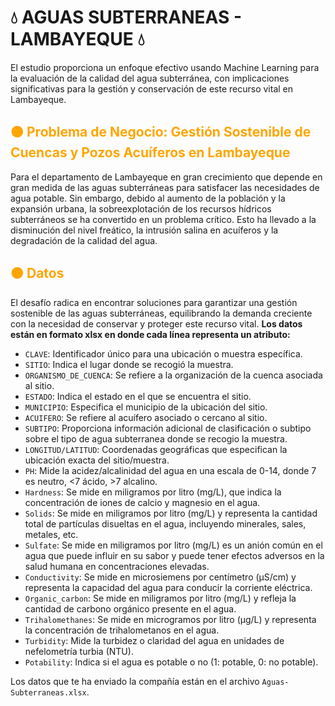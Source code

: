 # 💧 **AGUAS SUBTERRANEAS - LAMBAYEQUE** 💧
El estudio proporciona un enfoque efectivo usando Machine Learning para la evaluación de la calidad del agua subterránea, con implicaciones significativas para la gestión y conservación de este recurso vital en Lambayeque.
## <font color='orange'>🟠 **Problema de Negocio: Gestión Sostenible de Cuencas y Pozos Acuíferos en Lambayeque** </font>
Para el departamento de Lambayeque en gran crecimiento que depende en gran medida de las aguas subterráneas para satisfacer las necesidades de agua potable. Sin embargo, debido al aumento de la población y la expansión urbana, la sobreexplotación de los recursos hídricos subterráneos se ha convertido en un problema crítico. Esto ha llevado a la disminución del nivel freático, la intrusión salina en acuíferos y la degradación de la calidad del agua.

## <font color='orange'>🟠 **Datos** </font>

El desafío radica en encontrar soluciones para garantizar una gestión sostenible de las aguas subterráneas, equilibrando la demanda creciente con la necesidad de conservar y proteger este recurso vital.
 **Los datos están en formato xlsx en donde cada línea representa un atributo:**
  - `CLAVE`: Identificador único para una ubicación o muestra específica.
  - `SITIO`: Indica el lugar donde se recogió la muestra.
  - `ORGANISMO_DE_CUENCA`: Se refiere a la organización de la cuenca asociada al sitio.
  - `ESTADO`: Indica el estado en el que se encuentra el sitio.
  - `MUNICIPIO`: Especifica el municipio de la ubicación del sitio.
  - `ACUIFERO`: Se refiere al acuífero asociado o cercano al sitio.
  - `SUBTIPO`: Proporciona información adicional de clasificación o subtipo sobre el tipo de agua subterranea donde se recogio la muestra.
  - `LONGITUD/LATITUD`: Coordenadas geográficas que especifican la ubicación exacta del sitio/muestra.
  - `PH`: Mide la acidez/alcalinidad del agua en una escala de 0-14, donde 7 es neutro, <7 ácido, >7 alcalino.
  - `Hardness`: Se mide en miligramos por litro (mg/L), que indica la concentración de iones de calcio y magnesio en el agua.
  - `Solids`: Se mide en miligramos por litro (mg/L) y representa la cantidad total de partículas disueltas en el agua, incluyendo minerales, sales, metales, etc.
  - `Sulfate`: Se mide en miligramos por litro (mg/L) es un anión común en el agua que puede influir en su sabor y puede tener efectos adversos en la salud humana en concentraciones elevadas.
  - `Conductivity`: Se mide en microsiemens por centímetro (µS/cm) y representa la capacidad del agua para conducir la corriente eléctrica.
  - `Organic_carbon`: Se mide en miligramos por litro (mg/L) y refleja la cantidad de carbono orgánico presente en el agua.
  - `Trihalomethanes`: Se mide en microgramos por litro (µg/L) y representa la concentración de trihalometanos en el agua.
  - `Turbidity`: Mide la turbidez o claridad del agua en unidades de nefelometría turbia (NTU).
  - `Potability`: Indica si el agua es potable o no (1: potable, 0: no potable).

Los datos que te ha enviado la compañía están en el archivo `Aguas-Subterraneas.xlsx`.
